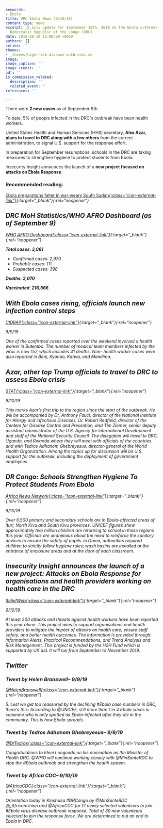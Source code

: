 ```yaml
---
keywords:
- Ebola
title: DRC Ebola News (9/10/19)
content_type: news
excerpt: _D_aily update for September 10th, 2019 on the Ebola outbreak in eastern
  Democratic Republic of the Congo (DRC)
date: 2019-09-10 15:00:00 +0000
authors: []
series: ''
themes:
- _themes/high-risk-disease-outbreaks.md
image: ''
image_caption: ''
image_credit: ''
pdf: ''
is_commission_related:
  description: ''
  related_event: ''
references: ''

---
```

There were **2 new cases** as of September 9th.

To date, 5% of people infected in the DRC's outbreak have been health workers.

United States Health and Human Services (HHS) secretary, **Alex Azar, plans to travel to DRC along with a few others** from the current administration, to signal U.S. support for the response effort.

In preparation for September resumptions, schools in the DRC are taking measures to strengthen hygiene to protect students from Ebola.

Insecurity Insight announces the launch of a **new project focused on attacks on Ebola Response**.

### Recommended reading: 

[Ebola preparations falter in war‑weary South Sudan<i/>{:class=”icon-external-link”}](https://www.thenewhumanitarian.org/feature/2019/09/09/South-Sudan-Ebola-preparations){:target=”_blank”}{:rel=”noopener”}

## DRC MoH Statistics/WHO AFRO Dashboard (as of September 9)

[WHO AFRO Dashboard<i/>{:class=”icon-external-link”}](https://who.maps.arcgis.com/apps/opsdashboard/index.html#/e70c3804f6044652bc37cce7d8fcef6c){:target=”_blank”}{:rel=”noopener”}

**Total cases: 3,081**

* Confirmed cases: 2,970
* Probable cases: 111
* Suspected cases: 398

**Deaths: 2,070**

**Vaccinated**: **216,566**

## With Ebola cases rising, officials launch new infection control steps

[_CIDRAP_<i/>{:class=”icon-external-link”}](http://www.cidrap.umn.edu/news-perspective/2019/09/ebola-cases-rising-officials-launch-new-infection-control-steps){:target=”_blank”}{:rel=”noopener”}

_9/9/19_

One of the confirmed cases reported over the weekend involved a health worker in Butembo. The number of medical team members infected by the virus is now 157, which includes 41 deaths. Non- health worker cases were also reported in Beni, Kyondo, Katwa, and Mandima.

## Azar, other top Trump officials to travel to DRC to assess Ebola crisis

[_STAT_<i/>{:class=”icon-external-link”}](https://www.statnews.com/2019/09/10/azar-other-top-trump-officials-to-travel-to-drc-to-assess-ebola-crisis/){:target=”_blank”}{:rel=”noopener”}

_9/10/19_

This marks Azar’s first trip to the region since the start of the outbreak. He will be accompanied by Dr. Anthony Fauci, director of the National Institute for Allergy and Infectious Diseases, Dr. Robert Redfield, director of the Centers for Disease Control and Prevention, and Tim Ziemer, senior deputy assistant administrator of the U.S. Agency for International Development and staff of the National Security Council. The delegation will travel to DRC, Uganda, and Rwanda where they will meet with officials of the countries and with Tedros Adhanom Ghebreyesus, director-general of the World Health Organization. Among the topics up for discussion will be U.S. support for the outbreak, including the deployment of government employees.

## DR Congo: Schools Strengthen Hygiene To Protect Students From Ebola

[_Africa News Network_<i/>{:class=”icon-external-link”}](http://annafrica.news/2019/09/dr-congo-schools-strengthen-hygiene-to-protect-students-from-ebola/){:target=”_blank”}{:rel=”noopener”}

_9/10/19_

Over 6,500 primary and secondary schools are in Ebola-affected areas of Ituri, North Kivu and South Kivu provinces. UNICEF figures show approximately two million children are returning to school in these regions this year. Officials are unanimous about the need to reinforce the sanitary devices to ensure the safety of pupils. In Goma, authorities required children to strictly follow hygiene rules; wash basins are installed at the entrance of enclosure areas and at the door of each classroom.

## Insecurity Insight announces the launch of a new project: Attacks on Ebola Response for organisations and health providers working on health care in the DRC

[_ReliefWeb_<i/>{:class=”icon-external-link”}](https://reliefweb.int/report/democratic-republic-congo/insecurity-insight-announces-launch-new-project-attacks-ebola){:target=”_blank”}{:rel=”noopener”}

_9/10/19_

At least 200 attacks and threats against health workers have been reported this year alone. This project aims to support organisations and health providers to mitigate the impact of attacks on health care, ensure staff safety, and better health outcomes. The information is provided through: Information Alerts, Practical Recommendations, and Trend Analysis and Risk Management. This project is funded by the H2H Fund which is supported by UK aid. It will run from September to November 2019.

## Twitter

### Tweet by Helen Branswell– 9/9/19

[@HelenBranswell<i/>{:class=”icon-external-link”}](https://twitter.com/HelenBranswell/status/1171223926535544832){:target=”_blank”}{:rel=”noopener”}

5\. Lest we get too reassured by the declining #Ebola case numbers in DRC, there's this: According to @UNICEF, still more than 1 in 4 Ebola cases is someone who is only spotted as Ebola-infected after they die in the community. This is how Ebola spreads.

### Tweet by Tedros Adhanom Ghebreyesus– 9/9/19

[@DrTedros<i/>{:class=”icon-external-link”}](https://twitter.com/DrTedros/status/1171120045377970181){:target=”_blank”}{:rel=”noopener”}

Congratulations to Eteni Longondo on his nomination as the Minister of Health DRC. @WHO will continue working closely with @MinSanteRDC to stop the #Ebola outbreak and strengthen the health system.

### Tweet by Africa CDC– 9/10/19

[@AfricaCDC<i/>{:class=”icon-external-link”}](https://twitter.com/AfricaCDC/status/1171381175723708416){:target=”_blank”}{:rel=”noopener”}

Orientation today in Kinshasa #DRCongo by @MinSanteRDC @_AfricanUnion and @AfricaCDC for 17 newly selected volunteers to join #Ebola virus disease outbreak response. Total of 30 new volunteers selected to join the response force. We are determined to put an end to Ebola in DRC.